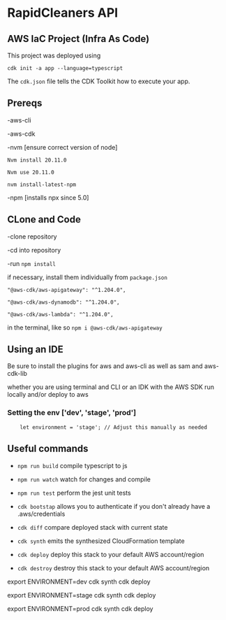 # RapidCleaners API
## AWS IaC Project (Infra As Code)

This project was deployed using 
``` zsrc
cdk init -a app --language=typescript
```

The `cdk.json` file tells the CDK Toolkit how to execute your app.

## Prereqs
-aws-cli

-aws-cdk

-nvm [ensure correct version of node]

`Nvm install 20.11.0`

`Nvm use 20.11.0`

`nvm install-latest-npm`

-npm [installs npx since 5.0]


## CLone and Code
-clone repository

-cd into repository

-run `npm install`

if necessary, install them individually from `package.json`

`"@aws-cdk/aws-apigateway": "^1.204.0",`

`"@aws-cdk/aws-dynamodb": "^1.204.0",`

`"@aws-cdk/aws-lambda": "^1.204.0",`

in the terminal, like so
`npm i @aws-cdk/aws-apigateway`



## Using an IDE
Be sure to install the plugins for aws and aws-cli as well as sam and aws-cdk-lib

whether you are using terminal and CLI or an IDK with the AWS SDK
run locally and/or deploy to aws

### Setting the env ['dev', 'stage', 'prod']
```
    let environment = 'stage'; // Adjust this manually as needed
```


## Useful commands

* `npm run build`   compile typescript to js
* `npm run watch`   watch for changes and compile
* `npm run test`    perform the jest unit tests

* `cdk bootstap` allows you to authenticate if you don't already have a .aws/credentials
* `cdk diff`    compare deployed stack with current state
* `cdk synth`   emits the synthesized CloudFormation template
* `cdk deploy`  deploy this stack to your default AWS account/region


* `cdk destroy`  destroy this stack to your default AWS account/region


export ENVIRONMENT=dev
cdk synth
cdk deploy

export ENVIRONMENT=stage
cdk synth
cdk deploy

export ENVIRONMENT=prod
cdk synth
cdk deploy


